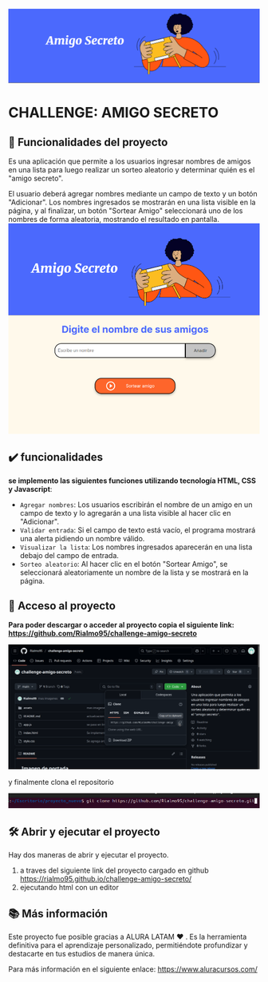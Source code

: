 ![image](https://github.com/Rialmo95/challenge-amigo-secreto/blob/main/assets/Captura%20desde%202025-03-17%2018-29-54.png)
  
# CHALLENGE: AMIGO SECRETO

## 🔨 Funcionalidades del proyecto

Es una aplicación que permite a los usuarios ingresar nombres de amigos en una lista para luego realizar un sorteo aleatorio y determinar quién es el "amigo secreto".

El usuario deberá agregar nombres mediante un campo de texto y un botón "Adicionar". Los nombres ingresados se mostrarán en una lista visible en la página, y al finalizar, un botón "Sortear Amigo" seleccionará uno de los nombres de forma aleatoria, mostrando el resultado en pantalla. 
![image](https://github.com/Rialmo95/challenge-amigo-secreto/blob/main/assets/Captura%20desde%202025-03-17%2017-53-35.png)

## ✔️ funcionalidades

**se implemento las siguientes funciones utilizando tecnología HTML, CSS y Javascript**:

- `Agregar nombres`: Los usuarios escribirán el nombre de un amigo en un campo de texto y lo agregarán a una lista visible al hacer clic en "Adicionar".
- `Validar entrada`: Si el campo de texto está vacío, el programa mostrará una alerta pidiendo un nombre válido.
- `Visualizar la lista`: Los nombres ingresados aparecerán en una lista debajo del campo de entrada.
- `Sorteo aleatorio`: Al hacer clic en el botón "Sortear Amigo", se seleccionará aleatoriamente un nombre de la lista y se mostrará en la página.

## 📁 Acceso al proyecto

**Para poder descargar o acceder al proyecto copia el siguiente link: https://github.com/Rialmo95/challenge-amigo-secreto**

![image](https://github.com/Rialmo95/challenge-amigo-secreto/blob/main/assets/Captura%20desde%202025-03-17%2018-55-05.png)

y finalmente clona el repositorio

![image](https://github.com/Rialmo95/challenge-amigo-secreto/blob/main/assets/Captura%20desde%202025-03-17%2018-46-29.png)

## 🛠️ Abrir y ejecutar el proyecto

Hay dos maneras de abrir y ejecutar el proyecto. 

1) a traves del siguiente link del proyecto cargado en github https://rialmo95.github.io/challenge-amigo-secreto/
2) ejecutando html con un editor

## 📚 Más información

Este proyecto fue posible gracias a ALURA LATAM ❤️ . Es la herramienta definitiva para el aprendizaje personalizado, permitiéndote profundizar y destacarte en tus estudios de manera única.

Para más información en el siguiente enlace: https://www.aluracursos.com/ 





